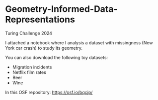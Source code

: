 # Geometry-Informed-Data-Representations
Turing Challenge 2024

I attached a notebook where I analysis a dataset with missingness (New York car crash) to study its geometry. 

You can also download the following toy datasets:
* Migration incidents
* Netflix film rates
* Beer
* Wine

In this OSF repository: https://osf.io/bqcjp/


